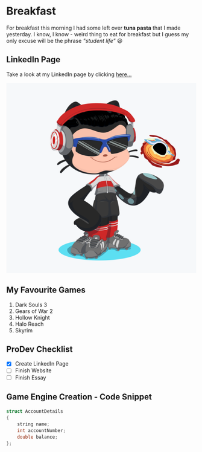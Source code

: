 # Breakfast
For breakfast this morning I had some left over **tuna pasta** that I made yesterday. I know, I know - weird thing to eat for breakfast but I guess my only excuse will be the phrase *"student life"* :laughing:

## LinkedIn Page
Take a look at my LinkedIn page by clicking [here...](https://www.linkedin.com/in/thomasrichardeaves/)

![TommyOctocat](/octocat.png)

## My Favourite Games
1. Dark Souls 3
2. Gears of War 2
3. Hollow Knight
4. Halo Reach
5. Skyrim

## ProDev Checklist
 - [x] Create LinkedIn Page
 - [ ] Finish Website
 - [ ] Finish Essay

## Game Engine Creation - Code Snippet
```cpp
struct AccountDetails
{
	string name;
	int accountNumber;
	double balance;
};
```
